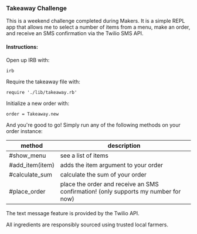 ### Takeaway Challenge

This is a weekend challenge completed during Makers. It is a simple REPL app that allows me to select a number of items from a menu, make an order, and receive an SMS confirmation via the Twilio SMS API. 

#### Instructions:

Open up IRB with:

`
irb
`

Require the takeaway file with:

`
require './lib/takeaway.rb'
`

Initialize a new order with:

`
order = Takeaway.new
`

And you're good to go! Simply run any of the following methods on your order instance:

|method|description|
|------|-----------|
|#show_menu|see a list of items|
|#add_item(item)|adds the item argument to your order|
|#calculate_sum|calculate the sum of your order|
|#place_order|place the order and receive an SMS confirmation! (only supports my number for now)|

The text message feature is provided by the Twilio API.

All ingredients are responsibly sourced using trusted local farmers. 
